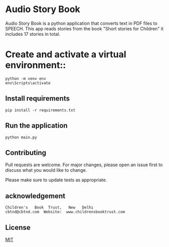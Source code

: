 
# Audio Story Book
Audio Story Book is a python application that converts text in PDF files to SPEECH.
This app reads stories from the book "Short stories for Children" it includes 17 stories in total.

# Create and activate a virtual environment::

    python -m venv env
    env\Scripts\activate

## Install requirements  

    pip install -r requirements.txt

## Run the application

    python main.py

## Contributing
Pull requests are welcome. For major changes, please open an issue first to discuss what you would like to change.

Please make sure to update tests as appropriate.

## acknowledgement

    Children's   Book  Trust,   New   Delhi   
    cbtnd@cbtnd.com  Website:  www.childrensbooktrust.com  

## License
[MIT](https://choosealicense.com/licenses/mit/)